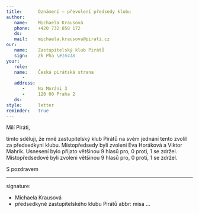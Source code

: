 ```yaml
---
title:      Oznámení – převolení předsedy klubu
author:
   name:    Michaela Krausová
   phone:   +420 732 858 172
   ds:      
   mail:    michaela.krausova@pirati.cz
our:
   name:    Zastupitelský klub Pirátů
   sign:    Zk Pha \#16418
your:
   role:    
   name:    Česká pirátská strana
      -     
   address:
      -     Na Moráni 3
      -     120 00 Praha 2
   ds:      
style:      letter
reminder:   true
---
```


Milí Piráti,

tímto sděluji, že mně zastupitelský klub Pirátů na svém jednání tento zvolil za předsedkyni klubu. Místopředsedy byli zvoleni Eva Horáková a Viktor Mahrik. Usnesení bylo přijato většinou 9 hlasů pro, 0 proti, 1 se zdržel. Místopředsedové byli zvoleni většinou 9 hlasů pro, 0 proti, 1 se zdržel.

S pozdravem

---
signature: 
  - Michaela Krausová
  - předsedkyně zastupitelského klubu Pirátů
abbr:       misa
...
